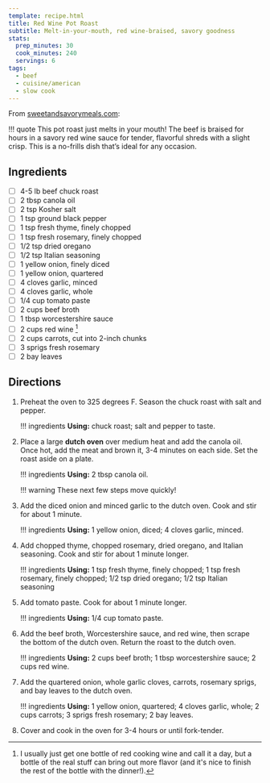 ```yaml
---
template: recipe.html
title: Red Wine Pot Roast
subtitle: Melt-in-your-mouth, red wine-braised, savory goodness
stats:
  prep_minutes: 30
  cook_minutes: 240
  servings: 6
tags:
  - beef
  - cuisine/american
  - slow cook
---
```


<!--
    Template
    All the above keys in the template are required in a new recipe.

    Content below will be displayed as-is.

    The wrapping divs for `ingredients`, `directions`, and `footnotes` supply custom styling to their contents.
-->

From [sweetandsavorymeals.com](https://sweetandsavorymeals.com/red-wine-pot-roast-recipe/):

!!! quote
    This pot roast just melts in your mouth! The beef is braised for hours in a savory red wine sauce for tender, flavorful shreds with a slight crisp. This is a no-frills dish that’s ideal for any occasion.

## Ingredients
<!-- Must include this wrapper div -->
<div class="recipe-ingredients" markdown>

<!--
    Each item should be written in task list form,
    `- [ ] text`
    Custom styling takes over from there.
-->
- [ ] 4-5 lb beef chuck roast
- [ ] 2 tbsp canola oil
- [ ] 2 tsp Kosher salt
- [ ] 1 tsp ground black pepper
- [ ] 1 tsp fresh thyme, finely chopped
- [ ] 1 tsp fresh rosemary, finely chopped
- [ ] 1/2 tsp dried oregano
- [ ] 1/2 tsp Italian seasoning
- [ ] 1 yellow onion, finely diced
- [ ] 1 yellow onion, quartered
- [ ] 4 cloves garlic, minced
- [ ] 4 cloves garlic, whole
- [ ] 1/4 cup tomato paste
- [ ] 2 cups beef broth
- [ ] 1 tbsp worcestershire sauce
- [ ] 2 cups red wine [^1]
- [ ] 2 cups carrots, cut into 2-inch chunks
- [ ] 3 sprigs fresh rosemary
- [ ] 2 bay leaves

[^1]: I usually just get one bottle of red cooking wine and call it a day, but a bottle of the real stuff can bring out more flavor (and it's nice to finish the rest of the bottle with the dinner!).

</div>

## Directions
<!-- Must include this wrapper div -->
<div class="recipe-directions" markdown>

<!--
    Should be an ordered list at the top level
-->
1. Preheat the oven to 325 degrees F. Season the chuck roast with salt and pepper.

    !!! ingredients
        **Using:** chuck roast; salt and pepper to taste.

2. Place a large **dutch oven** over medium heat and add the canola oil. Once hot, add the meat and brown it, 3-4 minutes on each side. Set the roast aside on a plate.

    !!! ingredients
        **Using:** 2 tbsp canola oil.

    !!! warning
        These next few steps move quickly!

3. Add the diced onion and minced garlic to the dutch oven. Cook and stir for about 1 minute.

    !!! ingredients
        **Using:** 1 yellow onion, diced; 4 cloves garlic, minced.

4. Add chopped thyme, chopped rosemary, dried oregano, and Italian seasoning. Cook and stir for about 1 minute longer.

    !!! ingredients
        **Using:** 1 tsp fresh thyme, finely chopped; 1 tsp fresh rosemary, finely chopped; 1/2 tsp dried oregano; 1/2 tsp Italian seasoning

5. Add tomato paste. Cook for about 1 minute longer.

    !!! ingredients
        **Using:** 1/4 cup tomato paste.

6. Add the beef broth, Worcestershire sauce, and red wine, then scrape the bottom of the dutch oven. Return the roast to the dutch oven.

    !!! ingredients
        **Using:** 2 cups beef broth; 1 tbsp worcestershire sauce; 2 cups red wine.

7. Add the quartered onion, whole garlic cloves, carrots, rosemary sprigs, and bay leaves to the dutch oven.

    !!! ingredients
        **Using:** 1 yellow onion, quartered; 4 cloves garlic, whole; 2 cups carrots; 3 sprigs fresh rosemary; 2 bay leaves.

8. Cover and cook in the oven for 3-4 hours or until fork-tender.
